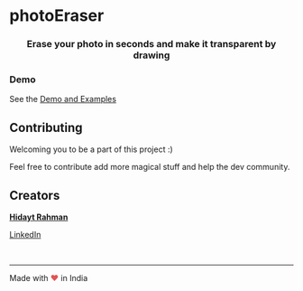 # photoEraser


<p align="center">

  <h3 align="center">Erase your photo in seconds and make it transparent by drawing</h3>

</p>



### Demo
See the [Demo and Examples](https://hidaytrahman.github.io/sassKickstart/docs/)



## Contributing
Welcoming you to be a part of this project :)

Feel free to contribute add more magical stuff and help the dev community.


## Creators
[**Hidayt Rahman**](http://hidaytrahman.github.io)

[LinkedIn](https://www.linkedin.com/in/hidaytrahman)


<br>
<hr>

Made with <span style="color:#e25555">❤</span> in India
